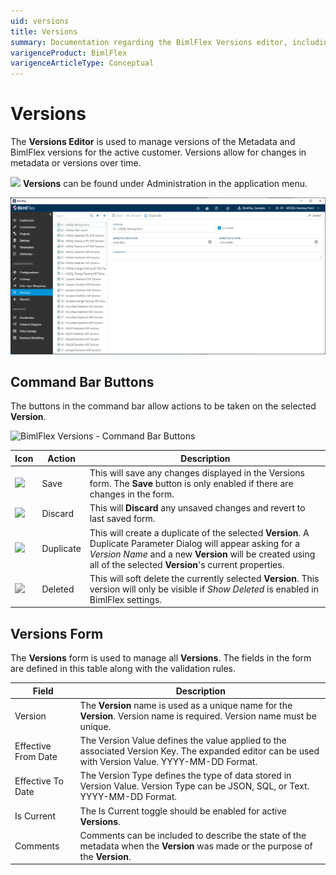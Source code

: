```yaml
---
uid: versions
title: Versions
summary: Documentation regarding the BimlFlex Versions editor, including editor fields, action buttons, field descriptions, setting options, and overrides.
varigenceProduct: BimlFlex
varigenceArticleType: Conceptual
---
```

# Versions

The **Versions Editor** is used to manage versions of the Metadata and BimlFlex versions for the active customer. Versions allow for changes in metadata or versions over time.

<img class="icon-inline" src="images/svg-icons/versions.svg" /> **Versions** can be found under Administration in the application menu.

<!--
![BimlFlex App - Versions](images/bimlflex-app-versions.64566.png "BimlFlex App - Versions")
-->

![BimlFlex Versions Editor - Overview](images/bfx-versions-editor-overview.png "BimlFlex Versions Editor - Overview")

## Command Bar Buttons

The buttons in the command bar allow actions to be taken on the selected **Version**.

<!--
![BimlFlex App - Versions - Command Bar](images/bimlflex-app-versions-command-bar.64566.png "BimlFlex App - Versions - Command Bar")
-->

![BimlFlex Versions - Command Bar Buttons](images/bfx-versions-command-bar.png "BimlFlex Versions - Command Bar Buttons")

|Icon|Action|Description|
|-|-|-|
|<div class="icon-col m-5" ><img src="images/svg-icons/save.svg" /></div>|Save|This will save any changes displayed in the Versions form.  The **Save** button is only enabled if there are changes in the form.|
| <div class="icon-col m-5"><img src="images/svg-icons/discard.svg" /></div> | Discard | This will **Discard** any unsaved changes and revert to last saved form. |
| <div class="icon-col m-5"><img src="images/svg-icons/duplicate-objects.svg" /></div> | Duplicate | This will create a duplicate of the selected **Version**.  A Duplicate Parameter Dialog will appear asking for a *Version Name* and a new **Version** will be created using all of the selected **Version**'s current properties. |
|<div class="icon-col m-5" ><img style="filter: brightness(100%) contrast(95%) grayscale(100%);" src="images/bimlflex-app-action-switch.png" /></div>|Deleted|This will soft delete the currently selected **Version**. This version will only be visible if *Show Deleted* is enabled in BimlFlex settings.|

## Versions Form

The **Versions** form is used to manage all **Versions**. The fields in the form are defined in this table along with the validation rules.

|Field|Description|
|-|-|
|Version|The **Version** name is used as a unique name for the **Version**. Version name is required. Version name must be unique. |
| Effective From Date |The Version Value defines the value applied to the associated Version Key. The expanded editor can be used with Version Value. YYYY-MM-DD Format. |
|Effective To Date|The Version Type defines the type of data stored in Version Value. Version Type can be JSON, SQL, or Text. YYYY-MM-DD Format. |
|Is Current| The Is Current toggle should be enabled for active **Versions**. |
|Comments|Comments can be included to describe the state of the metadata when the **Version** was made or the purpose of the **Version**. |



<!--
## Related Items

Below the **Version** form are tabs that will display items related specifically to the selected **Version**. The tabs will display Configurations, Data Type Mappings, and Settings as they relate specifically to the selected version.

![BimlFlex App - Versions - Related Items](images/bimlflex-app-versions-related-items.64566.png "BimlFlex App - Versions - Related Items")

[//]: # (TODO: Include a better description of what the related item tabs do.)
-->